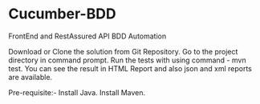 # Cucumber-BDD
FrontEnd and RestAssured API BDD Automation

Download or Clone the solution from Git Repository.
Go to the project directory in command prompt.
Run the tests with using command - mvn test.
You can see the result in HTML Report and also json and xml reports are available.


Pre-requisite:-
Install Java.
Install Maven.
